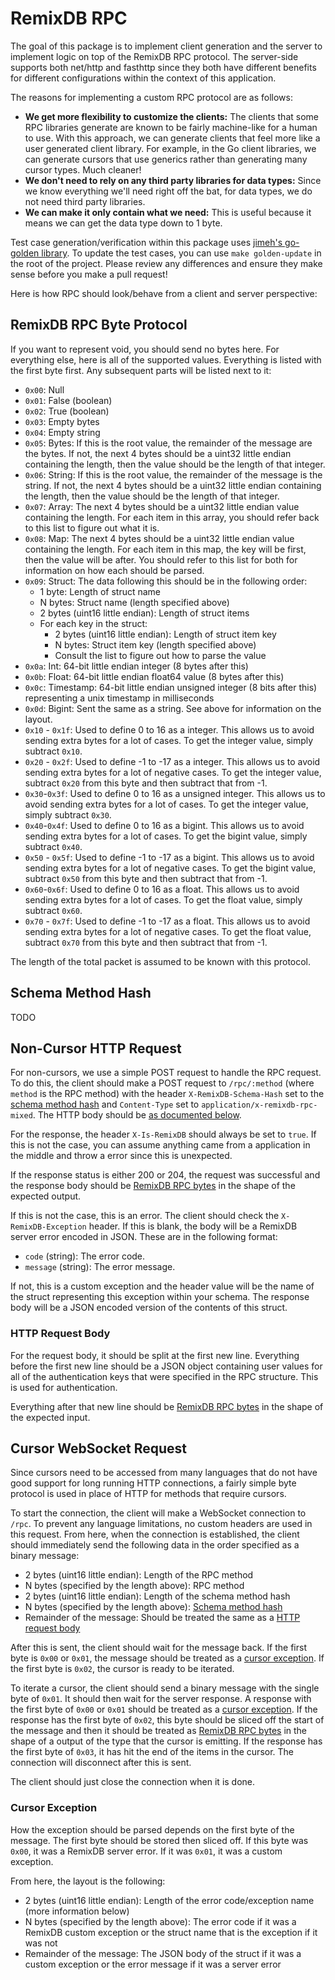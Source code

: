 # RemixDB RPC

The goal of this package is to implement client generation and the server to implement logic on top of the RemixDB RPC protocol. The server-side supports both net/http and fasthttp since they both have different benefits for different configurations within the context of this application.

The reasons for implementing a custom RPC protocol are as follows:
- **We get more flexibility to customize the clients:** The clients that some RPC libraries generate are known to be fairly machine-like for a human to use. With this approach, we can generate clients that feel more like a user generated client library. For example, in the Go client libraries, we can generate cursors that use generics rather than generating many cursor types. Much cleaner!
- **We don't need to rely on any third party libraries for data types:** Since we know everything we'll need right off the bat, for data types, we do not need third party libraries.
- **We can make it only contain what we need:** This is useful because it means we can get the data type down to 1 byte.

Test case generation/verification within this package uses [jimeh's go-golden library](https://github.com/jimeh/go-golden). To update the test cases, you can use `make golden-update` in the root of the project. Please review any differences and ensure they make sense before you make a pull request!

Here is how RPC should look/behave from a client and server perspective:

## RemixDB RPC Byte Protocol

If you want to represent void, you should send no bytes here. For everything else, here is all of the supported values. Everything is listed with the first byte first. Any subsequent parts will be listed next to it:

- `0x00`: Null
- `0x01`: False (boolean)
- `0x02`: True (boolean)
- `0x03`: Empty bytes
- `0x04`: Empty string
- `0x05`: Bytes: If this is the root value, the remainder of the message are the bytes. If not, the next 4 bytes should be a uint32 little endian containing the length, then the value should be the length of that integer.
- `0x06`: String: If this is the root value, the remainder of the message is the string. If not, the next 4 bytes should be a uint32 little endian containing the length, then the value should be the length of that integer.
- `0x07`: Array: The next 4 bytes should be a uint32 little endian value containing the length. For each item in this array, you should refer back to this list to figure out what it is.
- `0x08`: Map: The next 4 bytes should be a uint32 little endian value containing the length. For each item in this map, the key will be first, then the value will be after. You should refer to this list for both for information on how each should be parsed.
- `0x09`: Struct: The data following this should be in the following order:
    - 1 byte: Length of struct name
    - N bytes: Struct name (length specified above)
    - 2 bytes (uint16 little endian): Length of struct items
    - For each key in the struct:
        - 2 bytes (uint16 little endian): Length of struct item key
        - N bytes: Struct item key (length specified above)
        - Consult the list to figure out how to parse the value
- `0x0a`: Int: 64-bit little endian integer (8 bytes after this)
- `0x0b`: Float: 64-bit little endian float64 value (8 bytes after this)
- `0x0c`: Timestamp: 64-bit little endian unsigned integer (8 bits after this) representing a unix timestamp in milliseconds
- `0x0d`: Bigint: Sent the same as a string. See above for information on the layout.
- `0x10` - `0x1f`: Used to define 0 to 16 as a integer. This allows us to avoid sending extra bytes for a lot of cases. To get the integer value, simply subtract `0x10`.
- `0x20` - `0x2f`: Used to define -1 to -17 as a integer. This allows us to avoid sending extra bytes for a lot of negative cases. To get the integer value, subtract `0x20` from this byte and then subtract that from -1.
- `0x30`-`0x3f`: Used to define 0 to 16 as a unsigned integer. This allows us to avoid sending extra bytes for a lot of cases. To get the integer value, simply subtract `0x30`.
- `0x40`-`0x4f`: Used to define 0 to 16 as a bigint. This allows us to avoid sending extra bytes for a lot of cases. To get the bigint value, simply subtract `0x40`.
- `0x50` - `0x5f`: Used to define -1 to -17 as a bigint. This allows us to avoid sending extra bytes for a lot of negative cases. To get the bigint value, subtract `0x50` from this byte and then subtract that from -1.
- `0x60`-`0x6f`: Used to define 0 to 16 as a float. This allows us to avoid sending extra bytes for a lot of cases. To get the float value, simply subtract `0x60`.
- `0x70` - `0x7f`: Used to define -1 to -17 as a float. This allows us to avoid sending extra bytes for a lot of negative cases. To get the float value, subtract `0x70` from this byte and then subtract that from -1.

The length of the total packet is assumed to be known with this protocol.

## Schema Method Hash

TODO

## Non-Cursor HTTP Request

For non-cursors, we use a simple POST request to handle the RPC request. To do this, the client should make a POST request to `/rpc/:method` (where `method` is the RPC method) with the header `X-RemixDB-Schema-Hash` set to the [schema method hash](#schema-method-hash) and `Content-Type` set to `application/x-remixdb-rpc-mixed`. The HTTP body should be [as documented below](#http-request-body).

For the response, the header `X-Is-RemixDB` should always be set to `true`. If this is not the case, you can assume anything came from a application in the middle and throw a error since this is unexpected.

If the response status is either 200 or 204, the request was successful and the response body should be [RemixDB RPC bytes](#remixdb-rpc-byte-protocol) in the shape of the expected output.

If this is not the case, this is an error. The client should check the `X-RemixDB-Exception` header. If this is blank, the body will be a RemixDB server error encoded in JSON. These are in the following format:

- `code` (string): The error code.
- `message` (string): The error message.

If not, this is a custom exception and the header value will be the name of the struct representing this exception within your schema. The response body will be a JSON encoded version of the contents of this struct.

### HTTP Request Body

For the request body, it should be split at the first new line. Everything before the first new line should be a JSON object containing user values for all of the authentication keys that were specified in the RPC structure. This is used for authentication.

Everything after that new line should be [RemixDB RPC bytes](#remixdb-rpc-byte-protocol) in the shape of the expected input.

## Cursor WebSocket Request

Since cursors need to be accessed from many languages that do not have good support for long running HTTP connections, a fairly simple byte protocol is used in place of HTTP for methods that require cursors.

To start the connection, the client will make a WebSocket connection to `/rpc`. To prevent any language limitations, no custom headers are used in this request. From here, when the connection is established, the client should immediately send the following data in the order specified as a binary message:

- 2 bytes (uint16 little endian): Length of the RPC method
- N bytes (specified by the length above): RPC method
- 2 bytes (uint16 little endian): Length of the schema method hash
- N bytes (specified by the length above): [Schema method hash](#schema-method-hash)
- Remainder of the message: Should be treated the same as a [HTTP request body](#http-request-body)

After this is sent, the client should wait for the message back. If the first byte is `0x00` or `0x01`, the message should be treated as a [cursor exception](#cursor-exception). If the first byte is `0x02`, the cursor is ready to be iterated.

To iterate a cursor, the client should send a binary message with the single byte of `0x01`. It should then wait for the server response. A response with the first byte of `0x00` or `0x01` should be treated as a [cursor exception](#cursor-exception). If the response has the first byte of `0x02`, this byte should be sliced off the start of the message and then it should be treated as [RemixDB RPC bytes](#remixdb-rpc-byte-protocol) in the shape of a output of the type that the cursor is emitting. If the response has the first byte of `0x03`, it has hit the end of the items in the cursor. The connection will disconnect after this is sent.

The client should just close the connection when it is done.

### Cursor Exception

How the exception should be parsed depends on the first byte of the message. The first byte should be stored then sliced off. If this byte was `0x00`, it was a RemixDB server error. If it was `0x01`, it was a custom exception.

From here, the layout is the following:

- 2 bytes (uint16 little endian): Length of the error code/exception name (more information below)
- N bytes (specified by the length above): The error code if it was a RemixDB custom exception or the struct name that is the exception if it was not
- Remainder of the message: The JSON body of the struct if it was a custom exception or the error message if it was a server error
